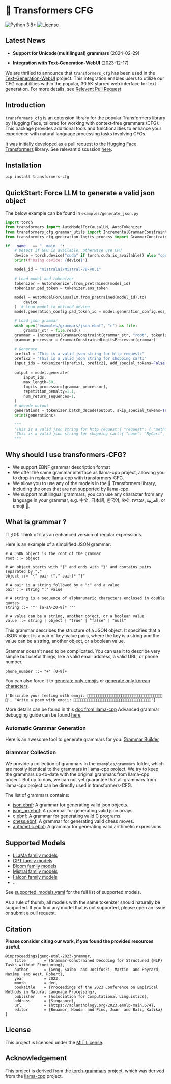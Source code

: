 # 🤗 Transformers CFG

![Python 3.8+](https://img.shields.io/badge/python-3.8+-blue.svg)
[![License](https://img.shields.io/badge/License-MIT-blue.svg)](https://opensource.org/licenses/MIT)

## Latest News

- **Support for Unicode(multilingual) grammars** (2024-02-29)

- **Integration with Text-Generation-WebUI** (2023-12-17)

We are thrilled to announce that `transformers_cfg` has been used in the [Text-Generation-WebUI](https://github.com/oobabooga/text-generation-webui) project.
This integration enables users to utilize our CFG capabilities within the popular, 30.5K-starred web interface for text generation.
For more details, see [Relevent Pull Request](https://github.com/oobabooga/text-generation-webui/pull/4953)


## Introduction
`transformers_cfg` is an extension library for the popular Transformers library by Hugging Face, tailored for working with context-free grammars (CFG).
This package provides additional tools and functionalities to enhance your experience with natural language processing tasks involving CFGs.

It was initially developed as a pull request to the [Hugging Face Transformers](https://github.com/huggingface/transformers) library.
See relevant discussion [here](https://github.com/huggingface/transformers/pull/27557).

## Installation

```bash
pip install transformers-cfg
```

## QuickStart: Force LLM to generate a valid json object

The below example can be found in `examples/generate_json.py`

```python
import torch
from transformers import AutoModelForCausalLM, AutoTokenizer
from transformers_cfg.grammar_utils import IncrementalGrammarConstraint
from transformers_cfg.generation.logits_process import GrammarConstrainedLogitsProcessor

if __name__ == "__main__":
    # Detect if GPU is available, otherwise use CPU
    device = torch.device("cuda" if torch.cuda.is_available() else "cpu")
    print(f"Using device: {device}")

    model_id = "mistralai/Mistral-7B-v0.1"

    # Load model and tokenizer
    tokenizer = AutoTokenizer.from_pretrained(model_id)
    tokenizer.pad_token = tokenizer.eos_token

    model = AutoModelForCausalLM.from_pretrained(model_id).to(
        device
    )  # Load model to defined device
    model.generation_config.pad_token_id = model.generation_config.eos_token_id

    # Load json grammar
    with open("examples/grammars/json.ebnf", "r") as file:
        grammar_str = file.read()
    grammar = IncrementalGrammarConstraint(grammar_str, "root", tokenizer)
    grammar_processor = GrammarConstrainedLogitsProcessor(grammar)

    # Generate
    prefix1 = "This is a valid json string for http request:"
    prefix2 = "This is a valid json string for shopping cart:"
    input_ids = tokenizer([prefix1, prefix2], add_special_tokens=False, return_tensors="pt", padding=True)["input_ids"]

    output = model.generate(
        input_ids,
        max_length=50,
        logits_processor=[grammar_processor],
        repetition_penalty=1.1,
        num_return_sequences=1,
    )
    # decode output
    generations = tokenizer.batch_decode(output, skip_special_tokens=True)
    print(generations)

    """
    'This is a valid json string for http request:{ "request": { "method": "GET", "headers": [], "content": "Content","type": "application" }}
    'This is a valid json string for shopping cart:{ "name": "MyCart", "price": 0, "value": 1 }
    """

```

## Why should I use transformers-CFG?

- We support EBNF grammar description format
- We offer the same grammar interface as llama-cpp project, allowing you to drop-in replace llama-cpp with transformers-CFG.
- We allow you to use any of the models in the 🤗 Transformers library, including the ones that are not supported by llama-cpp.
- We support multilingual grammars, you can use any character from any language in your grammar, e.g. 中文, 日本語, 한국어, हिन्दी, العربية, עברית, or emoji 🤗.

## What is grammar ?

TL;DR: Think of it as an enhanced version of regular expressions.

Here is an example of a simplified JSON grammar:
```bnf
# A JSON object is the root of the grammar
root ::= object

# An object starts with "{" and ends with "}" and contains pairs separated by ","
object ::= "{" pair ("," pair)* "}"

# A pair is a string followed by a ":" and a value
pair ::= string ":" value

# A string is a sequence of alphanumeric characters enclosed in double quotes
string ::= '"' [a-zA-Z0-9]* '"'

# A value can be a string, another object, or a boolean value
value ::= string | object | "true" | "false" | "null"
```

This grammar describes the structure of a JSON object. It specifies that a JSON object is a pair of key-value pairs, where the key is a string and the value can be a string, another object, or a boolean value.

Grammar doesn't need to be complicated.
You can use it to describe very simple but useful things, like a valid email address, a valid URL, or phone number.
```
phone_number ::= "+" [0-9]+
```

You can also force it to [generate only emojis](examples/generate_emoji.py) or [generate only korean characters](examples/generate_korean.py).
```
['Describe your feeling with emoji: 🙌🙂😍😯😅🙏🙇🙈🙊🙋🙃🙆🙅🙄🙁🙂🙀🙉🙎🙊🙋🙃🙆🙅🙄🙁🙂🙀🙉🙎🙊🙋🙃🙆', 'Write a poem with emoji: 🙏😍🙏🙏🙌🙏🙏🙏🙏😁😅🙏🙏🙏🙏🙏🙏🙇🙏🙏🙏🙏🙏🙏🙏🙏🙏🙋🙏🙏🙏🙏🙏🙏']
```


More details can be found in this [doc from llama-cpp](https://github.com/ggerganov/llama.cpp/tree/master/grammars)
Advanced grammar debugging guide can be found [here](docs/debugging_custom_grammars.md)

### Automatic Grammar Generation
Here is an awesome tool to generate grammars for you: [Grammar Builder](https://grammar.intrinsiclabs.ai/)

### Grammar Collection

We provide a collection of grammars in the `examples/grammars` folder, which are mostly identical to the grammars in llama-cpp project.
We try to keep the grammars up-to-date with the original grammars from llama-cpp project.
But up to now, we can not yet guarantee that all grammars from llama-cpp project can be directly used in transformers-CFG.

The list of grammars contains:
- [json.ebnf](examples%2Fgrammars%2Fjson.ebnf): A grammar for generating valid json objects.
- [json_arr.ebnf](examples%2Fgrammars%2Fjson_arr.ebnf): A grammar for generating valid json arrays.
- [c.ebnf](examples%2Fgrammars%2Fc.ebnf): A grammar for generating valid C programs.
- [chess.ebnf](examples%2Fgrammars%2Fchess.ebnf): A grammar for generating valid chess moves.
- [arithmetic.ebnf](examples%2Fgrammars%2Farithmetic.ebnf): A grammar for generating valid arithmetic expressions.


## Supported Models

- [LLaMa family models](https://huggingface.co/baffo32/decapoda-research-llama-7B-hf)
- [GPT family models](https://huggingface.co/openai-community/gpt2)
- [Bloom family models](https://huggingface.co/bigscience/bloom)
- [Mistral family models](https://huggingface.co/mistralai/Mistral-7B-v0.1)
- [Falcon family models](https://huggingface.co/tiiuae/falcon-7b)
- ...

See [supported_models.yaml](docs%2Fsupported_models.yaml) for the full list of supported models.

As a rule of thumb, all models with the same tokenizer should naturally be supported.
If you find any model that is not supported, please open an issue or submit a pull request.

## Citation

**Please consider citing our work, if you found the provided resources useful.**<br>
```
@inproceedings{geng-etal-2023-grammar,
	title        = {Grammar-Constrained Decoding for Structured {NLP} Tasks without Finetuning},
	author       = {Geng, Saibo  and Josifoski, Martin  and Peyrard, Maxime  and West, Robert},
	year         = 2023,
	month        = dec,
	booktitle    = {Proceedings of the 2023 Conference on Empirical Methods in Natural Language Processing},
	publisher    = {Association for Computational Linguistics},
	address      = {Singapore},
	url          = {https://aclanthology.org/2023.emnlp-main.674},
	editor       = {Bouamor, Houda  and Pino, Juan  and Bali, Kalika}
}
```


## License
This project is licensed under the [MIT License](LICENSE).

## Acknowledgement

This project is derived from the [torch-grammars](https://github.com/Shopify/torch-grammar) project, which was derived from the [llama-cpp](https://github.com/ggerganov/llama.cpp) project.
